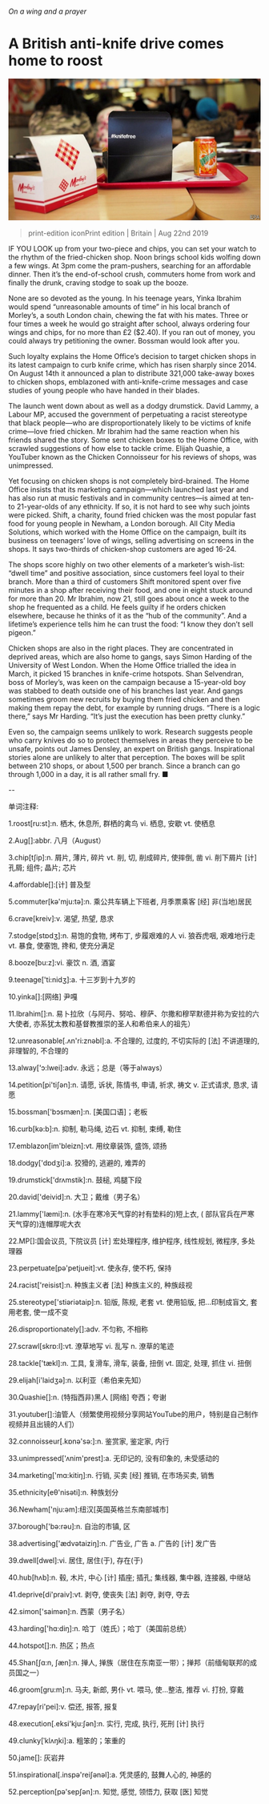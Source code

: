 ###### On a wing and a prayer

# A British anti-knife drive comes home to roost 

![image](images/20190824_BRP501.jpg) 

> print-edition iconPrint edition | Britain | Aug 22nd 2019 

IF YOU LOOK up from your two-piece and chips, you can set your watch to the rhythm of the fried-chicken shop. Noon brings school kids wolfing down a few wings. At 3pm come the pram-pushers, searching for an affordable dinner. Then it’s the end-of-school crush, commuters home from work and finally the drunk, craving stodge to soak up the booze. 

None are so devoted as the young. In his teenage years, Yinka Ibrahim would spend “unreasonable amounts of time” in his local branch of Morley’s, a south London chain, chewing the fat with his mates. Three or four times a week he would go straight after school, always ordering four wings and chips, for no more than £2 ($2.40). If you ran out of money, you could always try petitioning the owner. Bossman would look after you. 

Such loyalty explains the Home Office’s decision to target chicken shops in its latest campaign to curb knife crime, which has risen sharply since 2014. On August 14th it announced a plan to distribute 321,000 take-away boxes to chicken shops, emblazoned with anti-knife-crime messages and case studies of young people who have handed in their blades. 

The launch went down about as well as a dodgy drumstick. David Lammy, a Labour MP, accused the government of perpetuating a racist stereotype that black people—who are disproportionately likely to be victims of knife crime—love fried chicken. Mr Ibrahim had the same reaction when his friends shared the story. Some sent chicken boxes to the Home Office, with scrawled suggestions of how else to tackle crime. Elijah Quashie, a YouTuber known as the Chicken Connoisseur for his reviews of shops, was unimpressed. 

Yet focusing on chicken shops is not completely bird-brained. The Home Office insists that its marketing campaign—which launched last year and has also run at music festivals and in community centres—is aimed at ten- to 21-year-olds of any ethnicity. If so, it is not hard to see why such joints were picked. Shift, a charity, found fried chicken was the most popular fast food for young people in Newham, a London borough. All City Media Solutions, which worked with the Home Office on the campaign, built its business on teenagers’ love of wings, selling advertising on screens in the shops. It says two-thirds of chicken-shop customers are aged 16-24. 

The shops score highly on two other elements of a marketer’s wish-list: “dwell time” and positive association, since customers feel loyal to their branch. More than a third of customers Shift monitored spent over five minutes in a shop after receiving their food, and one in eight stuck around for more than 20. Mr Ibrahim, now 21, still goes about once a week to the shop he frequented as a child. He feels guilty if he orders chicken elsewhere, because he thinks of it as the “hub of the community”. And a lifetime’s experience tells him he can trust the food: “I know they don’t sell pigeon.” 

Chicken shops are also in the right places. They are concentrated in deprived areas, which are also home to gangs, says Simon Harding of the University of West London. When the Home Office trialled the idea in March, it picked 15 branches in knife-crime hotspots. Shan Selvendran, boss of Morley’s, was keen on the campaign because a 15-year-old boy was stabbed to death outside one of his branches last year. And gangs sometimes groom new recruits by buying them fried chicken and then making them repay the debt, for example by running drugs. “There is a logic there,” says Mr Harding. “It’s just the execution has been pretty clunky.” 

Even so, the campaign seems unlikely to work. Research suggests people who carry knives do so to protect themselves in areas they perceive to be unsafe, points out James Densley, an expert on British gangs. Inspirational stories alone are unlikely to alter that perception. The boxes will be split between 210 shops, or about 1,500 per branch. Since a branch can go through 1,000 in a day, it is all rather small fry. ■ 

-- 

 单词注释:

1.roost[ru:st]:n. 栖木, 休息所, 群栖的禽鸟 vi. 栖息, 安歇 vt. 使栖息 

2.Aug[]:abbr. 八月（August） 

3.chip[tʃip]:n. 屑片, 薄片, 碎片 vt. 削, 切, 削成碎片, 使摔倒, 凿 vi. 削下屑片 [计] 孔屑; 组件; 晶片; 芯片 

4.affordable[]:[计] 普及型 

5.commuter[kә'mju:tә]:n. 乘公共车辆上下班者, 月季票乘客 [经] 非(当地)居民 

6.crave[kreiv]:v. 渴望, 热望, 恳求 

7.stodge[stɒdʒ]:n. 易饱的食物, 烤布丁, 步履艰难的人 vi. 狼吞虎咽, 艰难地行走 vt. 暴食, 使塞饱, 搀和, 使充分满足 

8.booze[bu:z]:vi. 豪饮 n. 酒, 酒宴 

9.teenage['ti:nidʒ]:a. 十三岁到十九岁的 

10.yinka[]:[网络] 尹嘎 

11.Ibrahim[]:n. 易卜拉欣（与阿丹、努哈、穆萨、尔撒和穆罕默德并称为安拉的六大使者, 亦系犹太教和基督教推崇的圣人和希伯来人的祖先） 

12.unreasonable[.ʌn'ri:znәbl]:a. 不合理的, 过度的, 不切实际的 [法] 不讲道理的, 非理智的, 不合理的 

13.alway['ɔ:lwei]:adv. 永远；总是（等于always） 

14.petition[pi'tiʃәn]:n. 请愿, 诉状, 陈情书, 申请, 祈求, 祷文 v. 正式请求, 恳求, 请愿 

15.bossman['bɔsmæn]:n. [美国口语]；老板 

16.curb[kә:b]:n. 抑制, 勒马绳, 边石 vt. 抑制, 束缚, 勒住 

17.emblazon[im'bleizn]:vt. 用纹章装饰, 盛饰, 颂扬 

18.dodgy['dɒdʒi]:a. 狡猾的, 逃避的, 难弄的 

19.drumstick['drʌmstik]:n. 鼓槌, 鸡腿下段 

20.david['deivid]:n. 大卫；戴维（男子名） 

21.lammy['læmi]:n. (水手在寒冷天气穿的衬有垫料的)短上衣, ( 部队官兵在严寒天气穿的)连帽厚呢大衣 

22.MP[]:国会议员, 下院议员 [计] 宏处理程序, 维护程序, 线性规划, 微程序, 多处理器 

23.perpetuate[pә'petjueit]:vt. 使永存, 使不朽, 保持 

24.racist['reisist]:n. 种族主义者 [法] 种族主义的, 种族歧视 

25.stereotype['stiәriәtaip]:n. 铅版, 陈规, 老套 vt. 使用铅版, 把...印制成盲文, 套用老套, 使一成不变 

26.disproportionately[]:adv. 不匀称, 不相称 

27.scrawl[skrɒ:l]:vt. 潦草地写 vi. 乱写 n. 潦草的笔迹 

28.tackle['tækl]:n. 工具, 复滑车, 滑车, 装备, 扭倒 vt. 固定, 处理, 抓住 vi. 扭倒 

29.elijah[i'laidʒә]:n. 以利亚（希伯来先知） 

30.Quashie[]:n. (特指西非)黑人 [网络] 夸西；夸谢 

31.youtuber[]:油管人（频繁使用视频分享网站YouTube的用户，特别是自己制作视频并且出镜的人们） 

32.connoisseur[.kɒnә'sә:]:n. 鉴赏家, 鉴定家, 内行 

33.unimpressed['ʌnim'prest]:a. 无印记的, 没有印象的, 未受感动的 

34.marketing['mɑ:kitiŋ]:n. 行销, 买卖 [经] 推销, 在市场买卖, 销售 

35.ethnicity[eθ'nisәti]:n. 种族划分 

36.Newham['nju:әm]:纽汉[英国英格兰东南部城市] 

37.borough['bә:rәu]:n. 自治的市镇, 区 

38.advertising['ædvәtaiziŋ]:n. 广告业, 广告 a. 广告的 [计] 发广告 

39.dwell[dwel]:vi. 居住, 居住(于), 存在(于) 

40.hub[hʌb]:n. 毂, 木片, 中心 [计] 插座; 插孔; 集线器, 集中器, 连接器, 中继站 

41.deprive[di'praiv]:vt. 剥夺, 使丧失 [法] 剥夺, 剥夺, 夺去 

42.simon['saimәn]:n. 西蒙（男子名） 

43.harding['hɑ:diŋ]:n. 哈丁（姓氏）；哈丁（美国前总统） 

44.hotspot[]:n. 热区；热点 

45.Shan[ʃɑ:n, ʃæn]:n. 掸人, 掸族（居住在东南亚一带）；掸邦（前缅甸联邦的成员国之一） 

46.groom[gru:m]:n. 马夫, 新郎, 男仆 vt. 喂马, 使...整洁, 推荐 vi. 打扮, 穿戴 

47.repay[ri'pei]:v. 偿还, 报答, 报复 

48.execution[.eksi'kju:ʃәn]:n. 实行, 完成, 执行, 死刑 [计] 执行 

49.clunky[ˈklʌŋki]:a. 粗笨的；笨重的 

50.jame[]: 灰岩井 

51.inspirational[.inspә'reiʃәnәl]:a. 凭灵感的, 鼓舞人心的, 神感的 

52.perception[pә'sepʃәn]:n. 知觉, 感觉, 领悟力, 获取 [医] 知觉 

